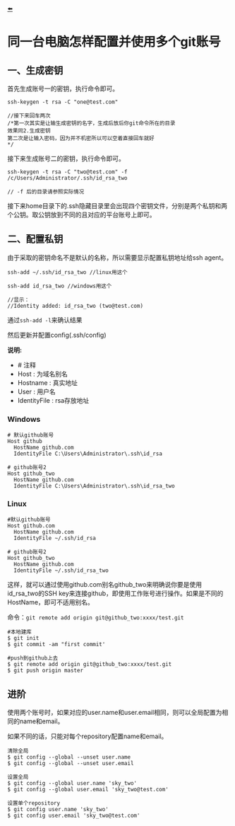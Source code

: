 [:arrow_left:](/README.md)
# 同一台电脑怎样配置并使用多个git账号

## 一、生成密钥

首先生成账号一的密钥，执行命令即可。

```shell
ssh-keygen -t rsa -C "one@test.com"

//接下来回车两次
/*第一次其实是让输生成密钥的名字，生成后放后你git命令所在的目录
效果同2.生成密钥
第二次是让输入密码，因为并不机密所以可以空着直接回车就好
*/
```

接下来生成账号二的密钥，执行命令即可。

```shell
ssh-keygen -t rsa -C "two@test.com" -f /c/Users/Administrator/.ssh/id_rsa_two

// -f 后的目录请参照实际情况
```

接下来home目录下的.ssh隐藏目录里会出现四个密钥文件，分别是两个私钥和两个公钥。取公钥放到不同的且对应的平台账号上即可。

## 二、配置私钥

由于采取的密钥命名不是默认的名称，所以需要显示配置私钥地址给ssh agent。

```shell
ssh-add ~/.ssh/id_rsa_two //linux用这个

ssh-add id_rsa_two //windows用这个

//显示：
//Identity added: id_rsa_two (two@test.com)
```

通过`ssh-add -l`来确认结果

然后更新并配置config(.ssh/config)

**说明:** 

- \# 注释
- Host : 为域名别名
- Hostname : 真实地址
- User : 用户名
- IdentityFile : rsa存放地址

### Windows

```
# 默认github账号
Host github
  HostName github.com
  IdentityFile C:\Users\Administrator\.ssh\id_rsa

# github账号2
Host github_two
  HostName github.com
  IdentityFile C:\Users\Administrator\.ssh\id_rsa_two
```

### Linux

```
#默认github账号
Host github.com
  HostName github.com
  IdentityFile ~/.ssh/id_rsa

# github账号2
Host github_two
  HostName github.com
  IdentityFile ~/.ssh/id_rsa_two
```

这样，就可以通过使用github.com别名github_two来明确说你要是使用id_rsa_two的SSH key来连接github，即使用工作账号进行操作。如果是不同的HostName，即可不适用别名。

命令：`git remote add origin git@github_two:xxxx/test.git`

```
#本地建库
$ git init
$ git commit -am "first commit'

#push到github上去
$ git remote add origin git@github_two:xxxx/test.git
$ git push origin master
```

## 进阶

使用两个账号时，如果对应的user.name和user.email相同，则可以全局配置为相同的name和email。

如果不同的话，只能对每个repository配置name和email。

```shell
清除全局
$ git config --global --unset user.name
$ git config --global --unset user.email

设置全局
$ git config --global user.name 'sky_two'
$ git config --global user.email 'sky_two@test.com'
```

```shell
设置单个repository
$ git config user.name 'sky_two'
$ git config user.email 'sky_two@test.com'
```

